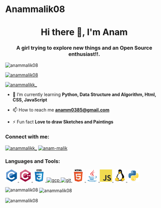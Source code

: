 # Anammalik08
<h1 align="center">Hi there 👋, I'm Anam</h1>
<h3 align="center">A girl trying to explore new things and an Open Source enthusiast!!.</h3>

<p align="left"> <img src="https://komarev.com/ghpvc/?username=anammalik08&label=Profile%20views&color=0e75b6&style=flat" alt="anammalik08" /> </p>

<p align="left"> <a href="https://github.com/ryo-ma/github-profile-trophy"><img src="https://github-profile-trophy.vercel.app/?username=anammalik08" alt="anammalik08" /></a> </p>

<p align="left"> <a href="https://twitter.com/anammalikk_" target="blank"><img src="https://img.shields.io/twitter/follow/anammalikk_?logo=twitter&style=for-the-badge" alt="anammalikk_" /></a> </p>

- 🌱 I’m currently learning **Python, Data Structure and Algorithm, Html, CSS, JavaScript**

- 📫 How to reach me **anamm0385@gmail.com**

- ⚡ Fun fact **Love to draw Sketches and Paintings**

<h3 align="left">Connect with me:</h3>
<p align="left">
<a href="https://twitter.com/anammalikk_" target="blank"><img align="center" src="https://raw.githubusercontent.com/rahuldkjain/github-profile-readme-generator/master/src/images/icons/Social/twitter.svg" alt="anammalikk_" height="30" width="40" /></a>
<a href="https://linkedin.com/in/anam-malik" target="blank"><img align="center" src="https://raw.githubusercontent.com/rahuldkjain/github-profile-readme-generator/master/src/images/icons/Social/linked-in-alt.svg" alt="anam-malik" height="30" width="40" /></a>
</p>

<h3 align="left">Languages and Tools:</h3>
<p align="left"> <a href="https://www.cprogramming.com/" target="_blank"> <img src="https://raw.githubusercontent.com/devicons/devicon/master/icons/c/c-original.svg" alt="c" width="40" height="40"/> </a> <a href="https://www.w3schools.com/cpp/" target="_blank"> <img src="https://raw.githubusercontent.com/devicons/devicon/master/icons/cplusplus/cplusplus-original.svg" alt="cplusplus" width="40" height="40"/> </a> <a href="https://www.w3schools.com/css/" target="_blank"> <img src="https://raw.githubusercontent.com/devicons/devicon/master/icons/css3/css3-original-wordmark.svg" alt="css3" width="40" height="40"/> </a> <a href="https://cloud.google.com" target="_blank"> <img src="https://www.vectorlogo.zone/logos/google_cloud/google_cloud-icon.svg" alt="gcp" width="40" height="40"/> </a> <a href="https://git-scm.com/" target="_blank"> <img src="https://www.vectorlogo.zone/logos/git-scm/git-scm-icon.svg" alt="git" width="40" height="40"/> </a> <a href="https://www.w3.org/html/" target="_blank"> <img src="https://raw.githubusercontent.com/devicons/devicon/master/icons/html5/html5-original-wordmark.svg" alt="html5" width="40" height="40"/> </a> <a href="https://www.java.com" target="_blank"> <img src="https://raw.githubusercontent.com/devicons/devicon/master/icons/java/java-original.svg" alt="java" width="40" height="40"/> </a> <a href="https://developer.mozilla.org/en-US/docs/Web/JavaScript" target="_blank"> <img src="https://raw.githubusercontent.com/devicons/devicon/master/icons/javascript/javascript-original.svg" alt="javascript" width="40" height="40"/> </a> <a href="https://www.linux.org/" target="_blank"> <img src="https://raw.githubusercontent.com/devicons/devicon/master/icons/linux/linux-original.svg" alt="linux" width="40" height="40"/> </a> <a href="https://www.python.org" target="_blank"> <img src="https://raw.githubusercontent.com/devicons/devicon/master/icons/python/python-original.svg" alt="python" width="40" height="40"/> </a> </p>

<p><img align="left" src="https://github-readme-stats.vercel.app/api/top-langs?username=anammalik08&show_icons=true&locale=en&layout=compact" alt="anammalik08" /></p>

<p>&nbsp;<img align="center" src="https://github-readme-stats.vercel.app/api?username=anammalik08&show_icons=true&locale=en" alt="anammalik08" /></p>

<p><img align="center" src="https://github-readme-streak-stats.herokuapp.com/?user=anammalik08&" alt="anammalik08" /></p>
